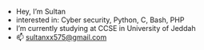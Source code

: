 - Hey, I’m Sultan
- interested in: Cyber security, Python, C, Bash, PHP
- I’m currently studying at CCSE in University of Jeddah
- 📫 sultanxx575@gmail.com

